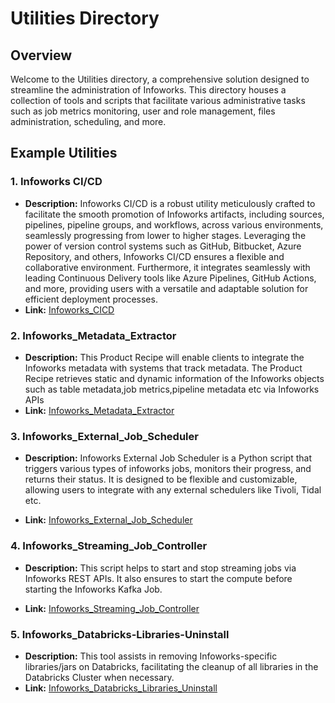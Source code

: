 # Utilities Directory

## Overview
Welcome to the Utilities directory, a comprehensive solution designed to streamline the administration of Infoworks. This directory houses a collection of tools and scripts that facilitate various administrative tasks such as job metrics monitoring, user and role management, files administration, scheduling, and more.

## Example Utilities

### 1. Infoworks CI/CD

- **Description:** Infoworks CI/CD is a robust utility meticulously crafted to facilitate the smooth promotion of Infoworks artifacts, including sources, pipelines, pipeline groups, and workflows, across various environments, seamlessly progressing from lower to higher stages. Leveraging the power of version control systems such as GitHub, Bitbucket, Azure Repository, and others, Infoworks CI/CD ensures a flexible and collaborative environment. Furthermore, it integrates seamlessly with leading Continuous Delivery tools like Azure Pipelines, GitHub Actions, and more, providing users with a versatile and adaptable solution for efficient deployment processes.
- **Link:** [Infoworks_CICD](./Infoworks_CICD/)

### 2. Infoworks_Metadata_Extractor

- **Description:** This Product Recipe will enable clients to integrate the Infoworks metadata with systems that track metadata. The Product Recipe retrieves static and dynamic information of the Infoworks objects such as table metadata,job metrics,pipeline metadata etc via Infoworks APIs
- **Link:** [Infoworks_Metadata_Extractor](./Infoworks_Metadata_Extractor/)

### 3. Infoworks_External_Job_Scheduler

- **Description:** Infoworks External Job Scheduler is a Python script that triggers various types of infoworks jobs, monitors their progress, and returns their status. It is designed to be flexible and customizable, allowing users to integrate with any external schedulers like Tivoli, Tidal etc.

- **Link:** [Infoworks_External_Job_Scheduler](./Infoworks_External_Job_Scheduler/)

### 4. Infoworks_Streaming_Job_Controller

- **Description:** This script helps to start and stop streaming jobs via Infoworks REST APIs. It also ensures to start the compute before starting the Infoworks Kafka Job.

- **Link:** [Infoworks_Streaming_Job_Controller](./Infoworks_Streaming_Job_Controller/)

### 5. Infoworks_Databricks-Libraries-Uninstall

- **Description:** This tool assists in removing Infoworks-specific libraries/jars on Databricks, facilitating the cleanup of all libraries in the Databricks Cluster when necessary.
- **Link:** [Infoworks_Databricks_Libraries_Uninstall](./Infoworks_Databricks_Libraries_Uninstall/)


